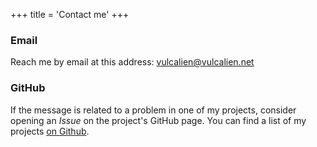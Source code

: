 +++
title = 'Contact me'
+++

### Email
Reach me by email at this address: vulcalien@vulcalien.net

### GitHub
If the message is related to a problem in one of my projects, consider
opening an *Issue* on the project's GitHub page. You can find a list of
my projects [on Github](https://github.com/Vulcalien?tab=repositories).
